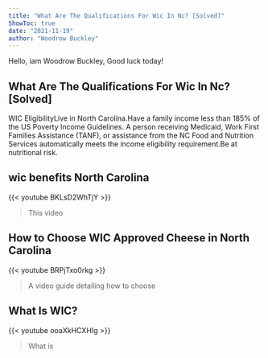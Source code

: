 ```yaml
---
title: "What Are The Qualifications For Wic In Nc? [Solved]"
ShowToc: true 
date: "2021-11-19"
author: "Woodrow Buckley" 
---
```


Hello, iam Woodrow Buckley, Good luck today!
## What Are The Qualifications For Wic In Nc? [Solved]
WIC EligibilityLive in North Carolina.Have a family income less than 185% of the US Poverty Income Guidelines. A person receiving Medicaid, Work First Families Assistance (TANF), or assistance from the NC Food and Nutrition Services automatically meets the income eligibility requirement.Be at nutritional risk.

## wic benefits North Carolina
{{< youtube BKLsD2WhTjY >}}
>This video 

## How to Choose WIC Approved Cheese in North Carolina
{{< youtube BRPjTxo0rkg >}}
>A video guide detailing how to choose 

## What Is WIC?
{{< youtube ooaXkHCXHIg >}}
>What is 


